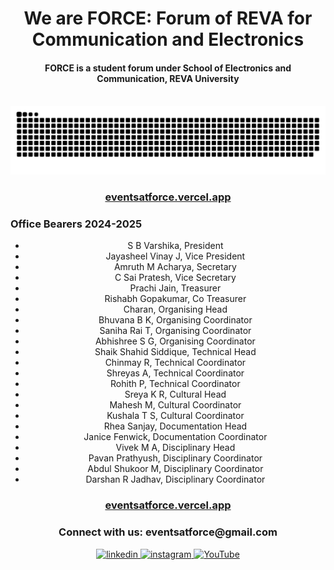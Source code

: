<div align="center">
<h1 align="center">We are FORCE: Forum of REVA for Communication and Electronics</h1>
<h4 align="center">FORCE is a student forum under School of Electronics and Communication, REVA University</h4>
</div>
<br>

<picture>
  <source
    media="(prefers-color-scheme: dark)"
    srcset="https://raw.githubusercontent.com/platane/snk/output/github-contribution-grid-snake-dark.svg"
  />
  <source
    media="(prefers-color-scheme: light)"
    srcset="https://raw.githubusercontent.com/platane/snk/output/github-contribution-grid-snake.svg"
  />
  <img
    alt="github contribution grid snake animation"
    src="https://raw.githubusercontent.com/platane/snk/output/github-contribution-grid-snake.svg"
  />
</picture>

<h3 align="center"><a href="https://eventsatforce.vercel.app" target="_blank">eventsatforce.vercel.app</a></h3>
<div align="center">

<h3 align="left">Office Bearers 2024-2025</h3>
<p align="center">
  <ul>
    <li>S B Varshika, President</li>
    <li>Jayasheel Vinay J, Vice President</li>
    <li>Amruth M Acharya, Secretary</li>
    <li> C Sai Pratesh, Vice Secretary</li>
    <li>Prachi Jain, Treasurer</li>
    <li>Rishabh Gopakumar, Co Treasurer</li>
    <li>Charan, Organising Head</li>
    <li>Bhuvana B K, Organising Coordinator</li>
    <li>Saniha Rai T, Organising Coordinator</li>
    <li>Abhishree S G, Organising Coordinator</li>
    <li>Shaik Shahid Siddique, Technical Head</li>
    <li>Chinmay R, Technical Coordinator</li>
    <li>Shreyas A, Technical Coordinator</li>
    <li>Rohith P, Technical Coordinator</li>
    <li>Sreya K R, Cultural Head</li>
    <li>Mahesh M, Cultural Coordinator</li>
    <li>Kushala T S, Cultural Coordinator</li>
    <li>Rhea Sanjay, Documentation Head</li>
    <li>Janice Fenwick, Documentation Coordinator</li>
    <li>Vivek M A, Disciplinary Head</li>
    <li>Pavan Prathyush, Disciplinary Coordinator</li>
    <li>Abdul Shukoor M, Disciplinary Coordinator</li>
    <li>Darshan R Jadhav, Disciplinary Coordinator</li>
  </ul>
</p>

<h3 align="center"><a href="https://eventsatforce.vercel.app" target="_blank">eventsatforce.vercel.app</a></h3>
<div align="center">

<h3 align="center">Connect with us: eventsatforce@gmail.com</a></h3>

<a href="https://www.linkedin.com/company/eventsatforce/" target="_blank">
<img src=https://img.shields.io/badge/linkedin-%2300acee.svg?color=405DE6&style=for-the-badge&logo=linkedin&logoColor=white alt=linkedin style="margin-bottom: 5px;" />

<a href="https://www.instagram.com/eventsatforce/" target="_blank">
<img src=https://img.shields.io/badge/instagram-%ff5851db.svg?color=C13584&style=for-the-badge&logo=instagram&logoColor=white alt=instagram style="margin-bottom: 5px;" />
</a>

<a href="https://www.youtube.com/@eventsatforce" target="_blank">
<img src=https://img.shields.io/badge/youtube-%2300acee.svg?color=FF0000&style=for-the-badge&logo=youtube&logoColor=white alt=YouTube style="margin-bottom: 5px;" />
</a>

</div>
